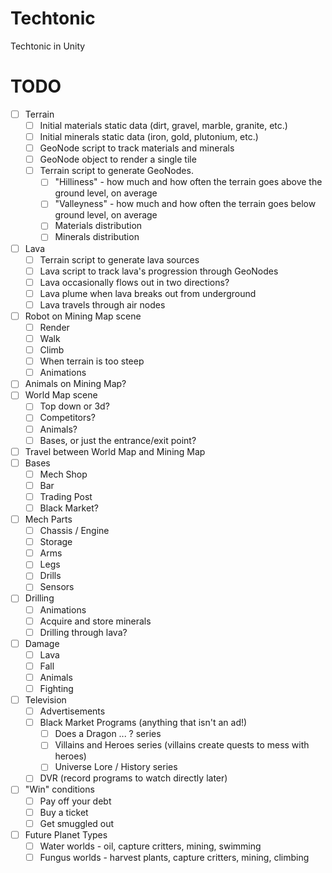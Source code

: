 # Techtonic
Techtonic in Unity

# TODO
- [ ] Terrain
  - [ ] Initial materials static data (dirt, gravel, marble, granite, etc.)
  - [ ] Initial minerals static data (iron, gold, plutonium, etc.)
  - [ ] GeoNode script to track materials and minerals
  - [ ] GeoNode object to render a single tile 
  - [ ] Terrain script to generate GeoNodes.
    - [ ] "Hilliness" - how much and how often the terrain goes above the ground level, on average
    - [ ] "Valleyness" - how much and how often the terrain goes below ground level, on average
    - [ ] Materials distribution
    - [ ] Minerals distribution
- [ ] Lava
  - [ ] Terrain script to generate lava sources
  - [ ] Lava script to track lava's progression through GeoNodes
  - [ ] Lava occasionally flows out in two directions?
  - [ ] Lava plume when lava breaks out from underground
  - [ ] Lava travels through air nodes
- [ ] Robot on Mining Map scene
  - [ ] Render
  - [ ] Walk
  - [ ] Climb
  - [ ] When terrain is too steep
  - [ ] Animations
- [ ] Animals on Mining Map?
- [ ] World Map scene
  - [ ] Top down or 3d?
  - [ ] Competitors?
  - [ ] Animals?
  - [ ] Bases, or just the entrance/exit point?
- [ ] Travel between World Map and Mining Map
- [ ] Bases
  - [ ] Mech Shop
  - [ ] Bar
  - [ ] Trading Post
  - [ ] Black Market?
- [ ] Mech Parts
  - [ ] Chassis / Engine
  - [ ] Storage
  - [ ] Arms
  - [ ] Legs
  - [ ] Drills
  - [ ] Sensors
- [ ] Drilling
  - [ ] Animations
  - [ ] Acquire and store minerals
  - [ ] Drilling through lava?
- [ ] Damage
  - [ ] Lava
  - [ ] Fall
  - [ ] Animals
  - [ ] Fighting
- [ ] Television
  - [ ] Advertisements
  - [ ] Black Market Programs (anything that isn't an ad!)
    - [ ] Does a Dragon ... ? series
    - [ ] Villains and Heroes series (villains create quests to mess with heroes)
    - [ ] Universe Lore / History series
  - [ ] DVR (record programs to watch directly later)
- [ ] "Win" conditions
  - [ ] Pay off your debt
  - [ ] Buy a ticket
  - [ ] Get smuggled out
- [ ] Future Planet Types
  - [ ] Water worlds - oil, capture critters, mining, swimming
  - [ ] Fungus worlds - harvest plants, capture critters, mining, climbing
